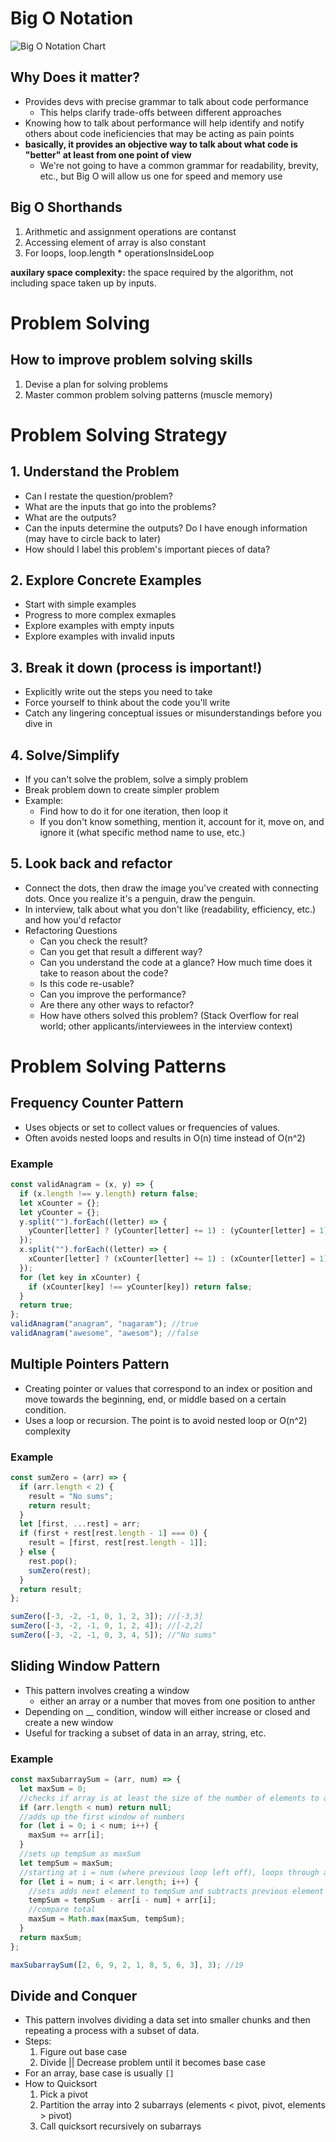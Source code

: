 # Big O Notation

![Big O Notation Chart](images/big-o-chart.png)

## Why Does it matter?

- Provides devs with precise grammar to talk about code performance
  - This helps clarify trade-offs between different approaches
- Knowing how to talk about performance will help identify and notify others about code ineficiencies that may be acting as pain points
- **basically, it provides an objective way to talk about what code is "better" at least from one point of view**
  - We're not going to have a common grammar for readability, brevity, etc., but Big O will allow us one for speed and memory use

## Big O Shorthands

1. Arithmetic and assignment operations are contanst
2. Accessing element of array is also constant
3. For loops, loop.length \* operationsInsideLoop

**auxilary space complexity:** the space required by the algorithm, not including space taken up by inputs.

# Problem Solving

## How to improve problem solving skills

1. Devise a plan for solving problems
2. Master common problem solving patterns (muscle memory)

# Problem Solving Strategy

## 1. Understand the Problem

- Can I restate the question/problem?
- What are the inputs that go into the problems?
- What are the outputs?
- Can the inputs determine the outputs? Do I have enough information (may have to circle back to later)
- How should I label this problem's important pieces of data?

## 2. Explore Concrete Examples

- Start with simple examples
- Progress to more complex exmaples
- Explore examples with empty inputs
- Explore examples with invalid inputs

## 3. Break it down (process is important!)

- Explicitly write out the steps you need to take
- Force yourself to think about the code you'll write
- Catch any lingering conceptual issues or misunderstandings before you dive in

## 4. Solve/Simplify

- If you can't solve the problem, solve a simply problem
- Break problem down to create simpler problem
- Example:
  - Find how to do it for one iteration, then loop it
  - If you don't know something, mention it, account for it, move on, and ignore it (what specific method name to use, etc.)

## 5. Look back and refactor

- Connect the dots, then draw the image you've created with connecting dots. Once you realize it's a penguin, draw the penguin.
- In interview, talk about what you don't like (readability, efficiency, etc.) and how you'd refactor
- Refactoring Questions
  - Can you check the result?
  - Can you get that result a different way?
  - Can you understand the code at a glance? How much time does it take to reason about the code?
  - Is this code re-usable?
  - Can you improve the performance?
  - Are there any other ways to refactor?
  - How have others solved this problem? (Stack Overflow for real world; other applicants/interviewees in the interview context)

# Problem Solving Patterns

## Frequency Counter Pattern

- Uses objects or set to collect values or frequencies of values.
- Often avoids nested loops and results in O(n) time instead of O(n^2)

### Example

```javascript
const validAnagram = (x, y) => {
  if (x.length !== y.length) return false;
  let xCounter = {};
  let yCounter = {};
  y.split("").forEach((letter) => {
    yCounter[letter] ? (yCounter[letter] += 1) : (yCounter[letter] = 1);
  });
  x.split("").forEach((letter) => {
    xCounter[letter] ? (xCounter[letter] += 1) : (xCounter[letter] = 1);
  });
  for (let key in xCounter) {
    if (xCounter[key] !== yCounter[key]) return false;
  }
  return true;
};
validAnagram("anagram", "nagaram"); //true
validAnagram("awesome", "awesom"); //false
```

## Multiple Pointers Pattern

- Creating pointer or values that correspond to an index or position and move towards the beginning, end, or middle based on a certain condition.
- Uses a loop or recursion. The point is to avoid nested loop or O(n^2) complexity
### Example

```javascript
const sumZero = (arr) => {
  if (arr.length < 2) {
    result = "No sums";
    return result;
  }
  let [first, ...rest] = arr;
  if (first + rest[rest.length - 1] === 0) {
    result = [first, rest[rest.length - 1]];
  } else {
    rest.pop();
    sumZero(rest);
  }
  return result;
};

sumZero([-3, -2, -1, 0, 1, 2, 3]); //[-3,3]
sumZero([-3, -2, -1, 0, 1, 2, 4]); //[-2,2]
sumZero([-3, -2, -1, 0, 3, 4, 5]); //"No sums"
```

## Sliding Window Pattern
- This pattern involves creating a window
  - either an array or a number that moves from one position to anther
- Depending on __ condition, window will either increase or closed and create a new window
- Useful for tracking a subset of data in an array, string, etc.

### Example
```javascript
const maxSubarraySum = (arr, num) => {
  let maxSum = 0;
  //checks if array is at least the size of the number of elements to add together
  if (arr.length < num) return null;
  //adds up the first window of numbers
  for (let i = 0; i < num; i++) {
    maxSum += arr[i];
  }
  //sets up tempSum as maxSum
  let tempSum = maxSum;
  //starting at i = num (where previous loop left off), loops through array
  for (let i = num; i < arr.length; i++) {
    //sets adds next element to tempSum and subtracts previous element
    tempSum = tempSum - arr[i - num] + arr[i];
    //compare total
    maxSum = Math.max(maxSum, tempSum);
  }
  return maxSum;
};

maxSubarraySum([2, 6, 9, 2, 1, 8, 5, 6, 3], 3); //19
```

## Divide and Conquer
- This pattern involves dividing a data set into smaller chunks and then repeating a process with a subset of data.
- Steps:
   1) Figure out base case
   2) Divide || Decrease problem until it becomes base case
- For an array, base case is usually `[]`
- How to Quicksort
  1) Pick a pivot
  2) Partition the array into 2 subarrays (elements < pivot, pivot, elements > pivot)
  3) Call quicksort recursively on subarrays
     